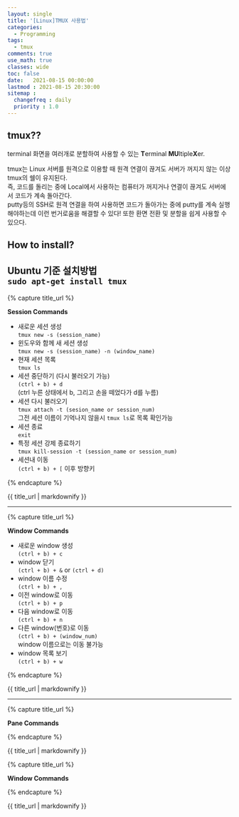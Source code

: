 ```yaml
---
layout: single
title: '[Linux]TMUX 사용법'
categories:
  - Programming
tags:
  - tmux
comments: true  
use_math: true
classes: wide
toc: false
date:   2021-08-15 00:00:00 
lastmod : 2021-08-15 20:30:00 
sitemap :
  changefreq : daily
  priority : 1.0
---
```

## tmux??

terminal 화면을 여러개로 분할하여 사용할 수 있는 **T**erminal **MU**ltiple**X**er.

tmux는 Linux 서버를 원격으로 이용할 때 원격 연결이 끊겨도 서버가 꺼지지 않는 이상 tmux의 쉘이 유지된다.  
즉, 코드를 돌리는 중에 Local에서 사용하는 컴퓨터가 꺼지거나 연결이 끊겨도 서버에서 코드가 계속 돌아간다.  
putty등의 SSH로 원격 연결을 하여 사용하면 코드가 돌아가는 중에 putty를 계속 실행해야하는데 이런 번거로움을 해결할 수 있다! 
또한 환면 전환 및 분할을 쉽게 사용할 수 있으다.

## How to install?

**Ubuntu 기준 설치방법**  
`sudo apt-get install tmux`
---
{% capture title_url %}

  **Session Commands**

  - 새로운 세션 생성  
  `tmux new -s (session_name)`
  - 윈도우와 함께 새 세션 생성  
  `tmux new -s (session_name) -n (window_name)`
  - 현재 세션 목록  
  `tmux ls`
  - 세션 중단하기 (다시 불러오기 가능)  
  `(ctrl + b) + d`  
  (ctrl 누른 상태에서 b, 그리고 손을 떼었다가 d를 누름)
  - 세션 다시 불러오기  
  `tmux attach -t (sesion_name or session_num)`  
  그전 세션 이름이 기억나지 않을시 `tmux ls`로 목록 확인가능
  - 세션 종료  
  `exit`
  - 특정 세션 강제 종료하기  
  `tmux kill-session -t (session_name or session_num)`    
  - 세션내 이동  
    `(ctrl + b) + [` 이후 방향키

{% endcapture %}
<div class="notice--primary">{{ title_url | markdownify }}</div>

---
{% capture title_url %}

  **Window Commands**

  - 새로운 window 생성  
  `(ctrl + b) + c`
  - window 닫기  
  `(ctrl + b) + &` or `(ctrl + d)`
  - window 이름 수정  
  `(ctrl + b) + ,`
  - 이전 window로 이동  
  `(ctrl + b) + p`
  - 다음 window로 이동  
  `(ctrl + b) + n`
  - 다른 window(번호)로 이동   
  `(ctrl + b) + (window_num)`  
  window 이름으로는 이동 불가능
  - window 목록 보기  
  `(ctrl + b) + w`

{% endcapture %}
<div class="notice--primary">{{ title_url | markdownify }}</div>

---
{% capture title_url %}

  **Pane Commands**

{% endcapture %}
<div class="notice--primary">{{ title_url | markdownify }}</div>

{% capture title_url %}

  **Window Commands**

{% endcapture %}
<div class="notice--primary">{{ title_url | markdownify }}</div>